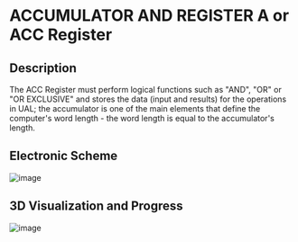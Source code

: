 **ACCUMULATOR AND REGISTER A or ACC Register**
===============================

Description 
-------

The ACC Register must perform logical functions such as "AND", "OR" or "OR EXCLUSIVE" and stores the data (input and results) for the operations in UAL; the accumulator is one of the main elements that define the computer's word length - the word length is equal to the accumulator's length. 


Electronic Scheme
-------

![image](https://i.imgur.com/ElBRN8j.png)


3D Visualization and Progress
-------

![image](https://i.imgur.com/ElBRN8j.png)